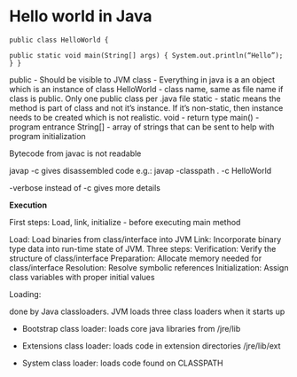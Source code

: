 # Hello world in Java



`public class HelloWorld {`

`public static void main(String[] args) { System.out.println(“Hello”); } } `

public - Should be visible to JVM class - Everything in java is a an object which is an instance of class HelloWorld - class name, same as file name if class is public. Only one public class per .java file static - static means the method is part of class and not it’s instance. If it’s non-static, then instance needs to be created which is not realistic. void - return type main\(\) - program entrance String\[\] - array of strings that can be sent to help with program initialization 

Bytecode from javac is not readable 

javap -c gives disassembled code e.g.: javap -classpath . -c HelloWorld 

-verbose instead of -c gives more details 

**Execution**

First steps: Load, link, initialize - before executing main method 

Load: Load binaries from class\/interface into JVM Link: Incorporate binary type data into run-time state of JVM. Three steps: Verification: Verify the structure of class\/interface Preparation: Allocate memory needed for class\/interface Resolution: Resolve symbolic references Initialization: Assign class variables with proper initial values 





Loading: 

 done by Java classloaders. JVM loads three class loaders when it starts up 

*  Bootstrap class loader: loads core java libraries from \/jre\/lib


*  Extensions class loader: loads code in extension directories \/jre\/lib\/ext


*  System class loader: loads code found on CLASSPATH

